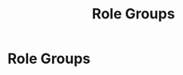 ﻿---
uid: role-groups
locale: en
title: Role Groups
dnneditions: DNN Platform, Evoq Content,Evoq Engage
dnnversion: 09.02.00
related-topics: 
---

# Role Groups
